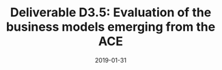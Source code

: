 ---
type: "document"
title:  "Deliverable D3.5: Evaluation of the business models emerging from the ACE"
date: 2019-01-31
download_link: "/assets/files/AC-WP3-SURREY-D3.5%20Evaluation%20of%20the%20business%20models%20emerging%20from%20the%20ACE.pdf"
license: CC-BY 4.0
---
